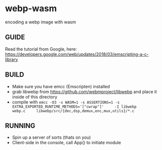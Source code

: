 # webp-wasm
encoding a webp image with wasm

## GUIDE
Read the tutorial from Google, here: https://developers.google.com/web/updates/2018/03/emscripting-a-c-library

## BUILD
- Make sure you have emcc (Emscripten) installed
- grab libwebp from https://github.com/webmproject/libwebp and place it inside of this directory
- compile with ```emcc -O3 -s WASM=1 -s ASSERTIONS=1 -s EXTRA_EXPORTED_RUNTIME_METHODS='["cwrap"]'     -I libwebp     webp.c     libwebp/src/{dec,dsp,demux,enc,mux,utils}/*.c```

## RUNNING
- Spin up a server of sorts (thats on you)
- Client-side in the console, call App() to initiate module
